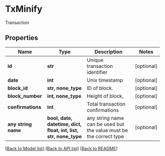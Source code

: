 # TxMinify

Transaction

## Properties
Name | Type | Description | Notes
------------ | ------------- | ------------- | -------------
**id** | **str** | Unique transaction identifier | [optional] 
**date** | **int** | Unix timestamp | [optional] 
**block_id** | **str, none_type** | ID of block. | [optional] 
**block_number** | **int, none_type** | Height of block, | [optional] 
**confirmations** | **int** | Total transaction confirmations | [optional] 
**any string name** | **bool, date, datetime, dict, float, int, list, str, none_type** | any string name can be used but the value must be the correct type | [optional]

[[Back to Model list]](../README.md#documentation-for-models) [[Back to API list]](../README.md#documentation-for-api-endpoints) [[Back to README]](../README.md)


